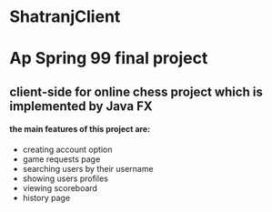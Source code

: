 # ShatranjClient
# Ap Spring 99 final project
## client-side for online chess project which is implemented by Java FX

#### the main features of this project are:
- creating account option
- game requests page
- searching users by their username
- showing users profiles
- viewing scoreboard
- history page

